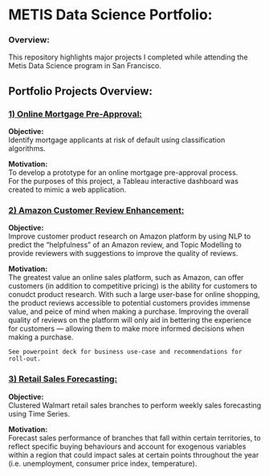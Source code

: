 # METIS Data Science Portfolio:

### Overview:
This repository highlights major projects I completed while attending the Metis Data Science program in San Francisco.

## Portfolio Projects Overview:

### [1) Online Mortgage Pre-Approval:](https://github.com/kbajina/metis-data-science-portfolio/tree/master/mortgage-preapproval)
**Objective:**  
Identify mortgage applicants at risk of default using classification algorithms.  

**Motivation:**  
To develop a prototype for an online mortgage pre-approval process.  
For the purposes of this project, a Tableau interactive dashboard was created to mimic a web application.

### [2) Amazon Customer Review Enhancement:](https://github.com/kbajina/metis-data-science-portfolio/tree/master/customer-reviews-enhancement)
**Objective:**  
Improve customer product research on Amazon platform by using NLP to predict the “helpfulness” of an Amazon review, and Topic Modelling to provide reviewers with suggestions to improve the quality of reviews.

**Motivation:**  
The greatest value an online sales platform, such as Amazon, can offer customers (in addition to competitive pricing) is the ability for customers to conudct product research. With such a large user-base for online shopping, the product reviews accessible to potential customers provides immense value, and peice of mind when making a purchase. Improving the overall quality of reviews on the platform will only aid in bettering the experience for customers — allowing them to make more informed decisions when making a purchase.

`See powerpoint deck for business use-case and recommendations for roll-out.`

### [3) Retail Sales Forecasting:](https://github.com/kbajina/metis-data-science-portfolio/tree/master/retail-sales-forecasting)
**Objective:**  
Clustered Walmart retail sales branches to perform weekly sales forecasting using Time Series.  

**Motivation:**  
Forecast sales performance of branches that fall within certain territories, to reflect specific buying behaviours and account for exogenous variables within a region that could impact sales at certain points throughout the year (i.e. unemployment, consumer price index, temperature).
